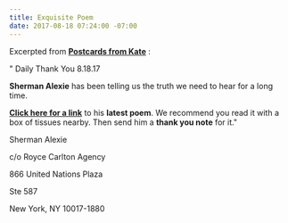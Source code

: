 ```yaml
---
title: Exquisite Poem
date: 2017-08-18 07:24:00 -07:00
---
```


Excerpted from [**Postcards from Kate**](https://www.postcardsfromkate.org/) :
 
"  Daily Thank You 8.18.17
 
**Sherman Alexie** has been telling us the truth we need to hear for a long time. 

[**Click here for a link**](https://earlybirdbooks.com/hymn-a-new-poem-by-sherman-alexie) to his **latest poem**. We recommend you read it with a box of tissues nearby. Then send him a **thank you note** for it."

Sherman Alexie

c/o Royce Carlton Agency

866 United Nations Plaza

Ste 587

New York, NY 10017-1880

> 